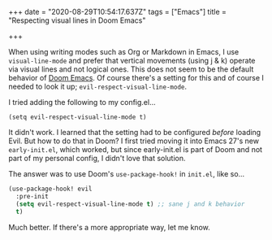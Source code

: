 +++
date = "2020-08-29T10:54:17.637Z"
tags = ["Emacs"]
title = "Respecting visual lines in Doom Emacs"

+++

When using writing modes such as Org or Markdown in Emacs, I use `visual-line-mode` and prefer that vertical movements (using j & k) operate via visual lines and not logical ones. This does not seem to be the default behavior of [Doom Emacs](https://github.com/hlissner/doom-emacs). Of course there's a setting for this and of course I needed to look it up; `evil-respect-visual-line-mode`.

I tried adding the following to my config.el...

`(setq evil-respect-visual-line-mode t)`

It didn't work. I learned that the setting had to be configured _before_ loading Evil. But how to do that in Doom? I first tried moving it into Emacs 27's new `early-init.el`, which worked, but since early-init.el is part of Doom and not part of my personal config, I didn't love that solution.

The answer was to use Doom's `use-package-hook!` in `init.el`, like so...

```lisp
(use-package-hook! evil
  :pre-init
  (setq evil-respect-visual-line-mode t) ;; sane j and k behavior
  t)
```

Much better. If there's a more appropriate way, let me know.
